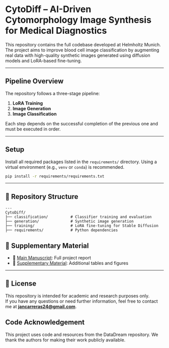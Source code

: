 # CytoDiff – AI-Driven Cytomorphology Image Synthesis for Medical Diagnostics

This repository contains the full codebase developed at Helmholtz Munich. The project aims to improve blood cell image classification by augmenting real data with high-quality synthetic images generated using diffusion models and LoRA-based fine-tuning.

---

## Pipeline Overview

The repository follows a three-stage pipeline:

1. **LoRA Training**  
2. **Image Generation**  
3. **Image Classification**

Each step depends on the successful completion of the previous one and must be executed in order.

---

## Setup

Install all required packages listed in the `requirements/` directory. Using a virtual environment (e.g., `venv` or `conda`) is recommended.

```bash
pip install -r requirements/requirements.txt
```

---

## 📂 Repository Structure

```
---
CytoDiff/
├── classification/          # Classifier training and evaluation
├── generation/              # Synthetic image generation
├── training/                # LoRA fine-tuning for Stable Diffusion
├── requirements/            # Python dependencies

```

## 📎 Supplementary Material

- 📄 [Main Manuscript](https://github.com/JanCarreras24/Final-Degree-Project/releases): Full project report
- 📑 [Supplementary Material](https://github.com/JanCarreras24/Final-Degree-Project/releases): Additional tables and figures

---


## 📜 License

This repository is intended for academic and research purposes only.  
If you have any questions or need further information, feel free to contact me at **jancarreras24@gmail.com**.


## Code Acknowledgement
This project uses code and resources from the DataDream repository. We thank the authors for making their work publicly available.

